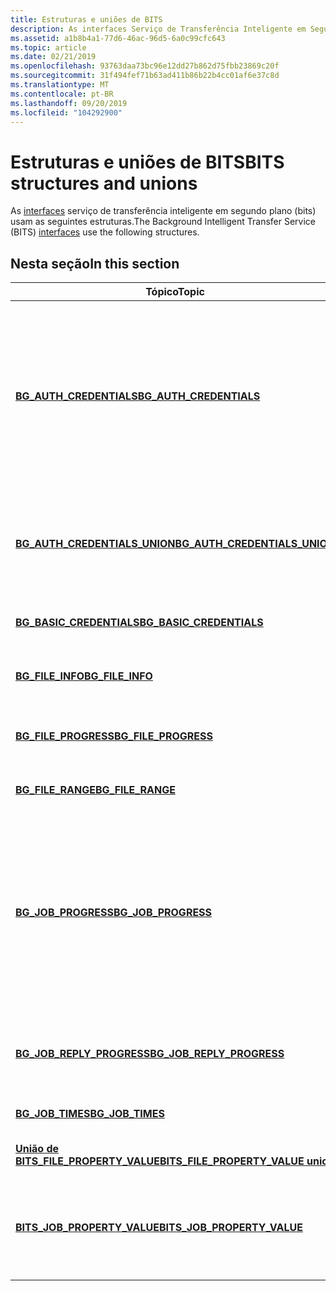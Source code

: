 ```yaml
---
title: Estruturas e uniões de BITS
description: As interfaces Serviço de Transferência Inteligente em Segundo Plano (BITS) usam as seguintes estruturas.
ms.assetid: a1b8b4a1-77d6-46ac-96d5-6a0c99cfc643
ms.topic: article
ms.date: 02/21/2019
ms.openlocfilehash: 93763daa73bc96e12dd27b862d75fbb23869c20f
ms.sourcegitcommit: 31f494fef71b63ad411b86b22b4cc01af6e37c8d
ms.translationtype: MT
ms.contentlocale: pt-BR
ms.lasthandoff: 09/20/2019
ms.locfileid: "104292900"
---
```

# <a name="bits-structures-and-unions"></a><span data-ttu-id="a8acb-103">Estruturas e uniões de BITS</span><span class="sxs-lookup"><span data-stu-id="a8acb-103">BITS structures and unions</span></span>

<span data-ttu-id="a8acb-104">As [interfaces](bits-interfaces.md) serviço de transferência inteligente em segundo plano (bits) usam as seguintes estruturas.</span><span class="sxs-lookup"><span data-stu-id="a8acb-104">The Background Intelligent Transfer Service (BITS) [interfaces](bits-interfaces.md) use the following structures.</span></span>

## <a name="in-this-section"></a><span data-ttu-id="a8acb-105">Nesta seção</span><span class="sxs-lookup"><span data-stu-id="a8acb-105">In this section</span></span>

| <span data-ttu-id="a8acb-106">Tópico</span><span class="sxs-lookup"><span data-stu-id="a8acb-106">Topic</span></span> | <span data-ttu-id="a8acb-107">Descrição</span><span class="sxs-lookup"><span data-stu-id="a8acb-107">Description</span></span> |
|-|-|
| [<span data-ttu-id="a8acb-108">**BG_AUTH_CREDENTIALS**</span><span class="sxs-lookup"><span data-stu-id="a8acb-108">**BG_AUTH_CREDENTIALS**</span></span>](/windows/win32/api/bits1_5/ns-bits1_5-bg_auth_credentials) | <span data-ttu-id="a8acb-109">Identifica o destino (proxy ou servidor), o esquema de autenticação e as credenciais do usuário a serem usadas para solicitações de autenticação de usuário.</span><span class="sxs-lookup"><span data-stu-id="a8acb-109">Identifies the target (proxy or server), authentication scheme, and the user's credentials to use for user authentication requests.</span></span> <span data-ttu-id="a8acb-110">A estrutura é passada para o [método IBackgroundCopyJob2:: SetCredentials](/windows/win32/api/Bits1_5/nf-bits1_5-ibackgroundcopyjob2-setcredentials).</span><span class="sxs-lookup"><span data-stu-id="a8acb-110">The structure is passed to the [IBackgroundCopyJob2::SetCredentials method](/windows/win32/api/Bits1_5/nf-bits1_5-ibackgroundcopyjob2-setcredentials).</span></span> |
| [<span data-ttu-id="a8acb-111">**BG_AUTH_CREDENTIALS_UNION**</span><span class="sxs-lookup"><span data-stu-id="a8acb-111">**BG_AUTH_CREDENTIALS_UNION**</span></span>](/windows/win32/api/bits1_5/ns-bits1_5-bg_auth_credentials_union) | <span data-ttu-id="a8acb-112">Identifica as credenciais a serem usadas para o esquema de autenticação especificado na [estrutura de BG_AUTH_CREDENTIALS](/windows/win32/api/bits1_5/ns-bits1_5-bg_auth_credentials).</span><span class="sxs-lookup"><span data-stu-id="a8acb-112">Identifies the credentials to use for the authentication scheme specified in the [BG_AUTH_CREDENTIALS structure](/windows/win32/api/bits1_5/ns-bits1_5-bg_auth_credentials).</span></span> |
| [<span data-ttu-id="a8acb-113">**BG_BASIC_CREDENTIALS**</span><span class="sxs-lookup"><span data-stu-id="a8acb-113">**BG_BASIC_CREDENTIALS**</span></span>](/windows/win32/api/bits1_5/ns-bits1_5-bg_basic_credentials) | <span data-ttu-id="a8acb-114">Identifica o nome de usuário e a senha a serem autenticados.</span><span class="sxs-lookup"><span data-stu-id="a8acb-114">Identifies the user name and password to authenticate.</span></span> |
| [<span data-ttu-id="a8acb-115">**BG_FILE_INFO**</span><span class="sxs-lookup"><span data-stu-id="a8acb-115">**BG_FILE_INFO**</span></span>](/windows/win32/api/bits/ns-bits-bg_file_info) | <span data-ttu-id="a8acb-116">Fornece os nomes local e remoto do arquivo a ser transferido.</span><span class="sxs-lookup"><span data-stu-id="a8acb-116">Provides the local and remote names of the file to transfer.</span></span> |
| [<span data-ttu-id="a8acb-117">**BG_FILE_PROGRESS**</span><span class="sxs-lookup"><span data-stu-id="a8acb-117">**BG_FILE_PROGRESS**</span></span>](/windows/win32/api/bits/ns-bits-bg_file_progress) | <span data-ttu-id="a8acb-118">Fornece informações de progresso relacionadas a arquivos, como o número de bytes transferidos.</span><span class="sxs-lookup"><span data-stu-id="a8acb-118">Provides file-related progress information, such as the number of bytes transferred.</span></span> |
| [<span data-ttu-id="a8acb-119">**BG_FILE_RANGE**</span><span class="sxs-lookup"><span data-stu-id="a8acb-119">**BG_FILE_RANGE**</span></span>](/windows/win32/api/bits2_0/ns-bits2_0-bg_file_range) | <span data-ttu-id="a8acb-120">Identifica um intervalo de bytes para baixar de um arquivo.</span><span class="sxs-lookup"><span data-stu-id="a8acb-120">Identifies a range of bytes to download from a file.</span></span> |
| [<span data-ttu-id="a8acb-121">**BG_JOB_PROGRESS**</span><span class="sxs-lookup"><span data-stu-id="a8acb-121">**BG_JOB_PROGRESS**</span></span>](/windows/win32/api/bits/ns-bits-bg_job_progress) | <span data-ttu-id="a8acb-122">Fornece informações de progresso relacionadas ao trabalho, como o número de bytes e arquivos transferidos.</span><span class="sxs-lookup"><span data-stu-id="a8acb-122">Provides job-related progress information, such as the number of bytes and files transferred.</span></span> <span data-ttu-id="a8acb-123">Para trabalhos de carregamento, o progresso se aplica ao arquivo de carregamento, não ao arquivo de resposta.</span><span class="sxs-lookup"><span data-stu-id="a8acb-123">For upload jobs, the progress applies to the upload file, not the reply file.</span></span> <span data-ttu-id="a8acb-124">Para exibir o progresso do arquivo de resposta, consulte a [estrutura de BG_JOB_REPLY_PROGRESS](/windows/win32/api/bits1_5/ns-bits1_5-bg_job_reply_progress).</span><span class="sxs-lookup"><span data-stu-id="a8acb-124">To view reply file progress, see the [BG_JOB_REPLY_PROGRESS structure](/windows/win32/api/bits1_5/ns-bits1_5-bg_job_reply_progress).</span></span> |
| [<span data-ttu-id="a8acb-125">**BG_JOB_REPLY_PROGRESS**</span><span class="sxs-lookup"><span data-stu-id="a8acb-125">**BG_JOB_REPLY_PROGRESS**</span></span>](/windows/win32/api/bits1_5/ns-bits1_5-bg_job_reply_progress) | <span data-ttu-id="a8acb-126">Fornece informações de progresso relacionadas à parte de resposta de um trabalho de resposta de upload.</span><span class="sxs-lookup"><span data-stu-id="a8acb-126">Provides progress information related to the reply portion of an upload-reply job.</span></span> |
| [<span data-ttu-id="a8acb-127">**BG_JOB_TIMES**</span><span class="sxs-lookup"><span data-stu-id="a8acb-127">**BG_JOB_TIMES**</span></span>](/windows/win32/api/bits/ns-bits-bg_job_times) | <span data-ttu-id="a8acb-128">Fornece carimbos de data/hora relacionados ao trabalho.</span><span class="sxs-lookup"><span data-stu-id="a8acb-128">Provides job-related time stamps.</span></span> |
| [<span data-ttu-id="a8acb-129">**União de BITS_FILE_PROPERTY_VALUE**</span><span class="sxs-lookup"><span data-stu-id="a8acb-129">**BITS_FILE_PROPERTY_VALUE union**</span></span>](/windows/win32/api/bits5_0/ns-bits5_0-bits_file_property_value) | <span data-ttu-id="a8acb-130">Fornece o valor da propriedade de um arquivo BITS.</span><span class="sxs-lookup"><span data-stu-id="a8acb-130">Provides the property value of a BITS file.</span></span> |
| [<span data-ttu-id="a8acb-131">**BITS_JOB_PROPERTY_VALUE**</span><span class="sxs-lookup"><span data-stu-id="a8acb-131">**BITS_JOB_PROPERTY_VALUE**</span></span>](/windows/win32/api/bits5_0/ns-bits5_0-bits_file_property_value) | <span data-ttu-id="a8acb-132">Fornece o valor da Propriedade do trabalho BITS com base no valor da [enumeração BITS_JOB_PROPERTY_ID](/windows/win32/api/bits5_0/ne-bits5_0-bits_job_property_id).</span><span class="sxs-lookup"><span data-stu-id="a8acb-132">Provides the property value of the BITS job based on the value of the [BITS_JOB_PROPERTY_ID enumeration](/windows/win32/api/bits5_0/ne-bits5_0-bits_job_property_id).</span></span> |
